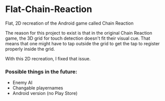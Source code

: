 # Flat-Chain-Reaction
Flat, 2D recreation of the Android game called Chain Reaction

The reason for this project to exist is that in the original Chain Reaction game, the 3D grid for touch detection doesn't fit their visual cue.
That means that one might have to tap outside the grid to get the tap to register properly inside the grid.

With this 2D recreation, I fixed that issue.

### Possible things in the future:

- Enemy AI
- Changable playernames
- Android version (no Play Store)

